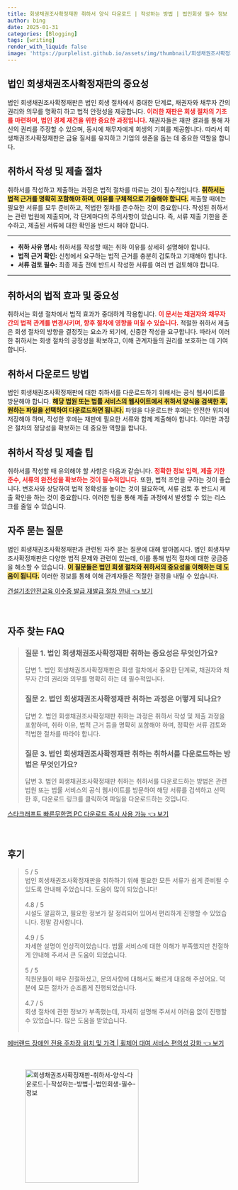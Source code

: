 ```yaml
---
title: 회생채권조사확정재판 취하서 양식 다운로드 | 작성하는 방법 | 법인회생 필수 정보
author: bing
date: 2025-01-31
categories: [Blogging]
tags: [writing]
render_with_liquid: false
image: 'https://purplelist.github.io/assets/img/thumbnail/회생채권조사확정재판-취하서-양식-다운로드-|-작성하는-방법-|-법인회생-필수-정보.webp'
---
```



<h2 id='법인 회생채권조사확정재판의 중요성'>법인 회생채권조사확정재판의 중요성</h2>

<p>법인 회생채권조사확정재판은 법인 회생 절차에서 중대한 단계로, 채권자와 채무자 간의 권리와 의무를 명확히 하고 법적 안정성을 제공합니다. <b><span style="color: #ee2323;">이러한 재판은 회생 절차의 기초를 마련하며, 법인 경제 재건을 위한 중요한 과정입니다.</span></b> 채권자들은 재판 결과를 통해 자신의 권리를 주장할 수 있으며, 동시에 채무자에게 회생의 기회를 제공합니다. 따라서 회생채권조사확정재판은 금융 질서를 유지하고 기업의 생존을 돕는 데 중요한 역할을 합니다.</p>

<h2 id='취하서 작성 및 제출 절차'>취하서 작성 및 제출 절차</h2>

<p>취하서를 작성하고 제출하는 과정은 법적 절차를 따르는 것이 필수적입니다. <b><span style="background-color: #ffe066;">취하서는 법적 근거를 명확히 포함해야 하며, 이유를 구체적으로 기술해야 합니다.</span></b> 제출할 때에는 필요한 서류를 모두 준비하고, 적법한 절차를 준수하는 것이 중요합니다. 작성된 취하서는 관련 법원에 제출되며, 각 단계마다의 주의사항이 있습니다. 즉, 서류 제출 기한을 준수하고, 제출된 서류에 대한 확인을 반드시 해야 합니다.</p>

<hr />

<ul>
    <li><b>취하 사유 명시:</b> 취하서를 작성할 때는 취하 이유를 상세히 설명해야 합니다.</li>
    <li><b>법적 근거 확인:</b> 신청에서 요구하는 법적 근거를 충분히 검토하고 기재해야 합니다.</li>
    <li><b>서류 검토 필수:</b> 최종 제출 전에 반드시 작성한 서류를 여러 번 검토해야 합니다.</li>
</ul>

<hr />

<h2 id='취하서의 법적 효과 및 중요성'>취하서의 법적 효과 및 중요성</h2>

<p>취하서는 회생 절차에서 법적 효과가 중대하게 작용합니다. <b><span style="color: #ee2323;">이 문서는 채권자와 채무자 간의 법적 관계를 변경시키며, 향후 절차에 영향을 미칠 수 있습니다.</span></b> 적절한 취하서 제출은 회생 절차의 방향을 결정짓는 요소가 되기에, 신중한 작성을 요구합니다. 따라서 이러한 취하서는 회생 절차의 공정성을 확보하고, 이해 관계자들의 권리를 보호하는 데 기여합니다.</p>

<h2 id='취하서 다운로드 방법'>취하서 다운로드 방법</h2>

<p>법인 회생채권조사확정재판에 대한 취하서를 다운로드하기 위해서는 공식 웹사이트를 방문해야 합니다. <b><span style="background-color: #ffe066;">해당 법원 또는 법률 서비스의 웹사이트에서 취하서 양식을 검색한 후, 원하는 파일을 선택하여 다운로드하면 됩니다.</span></b> 파일을 다운로드한 후에는 안전한 위치에 저장해야 하며, 작성한 후에는 재판에 필요한 서류와 함께 제출해야 합니다. 이러한 과정은 절차의 정당성을 확보하는 데 중요한 역할을 합니다.</p>

<h2 id='취하서 작성 및 제출 팁'>취하서 작성 및 제출 팁</h2>

<p>취하서를 작성할 때 유의해야 할 사항은 다음과 같습니다. <b><span style="color: #ee2323;">정확한 정보 입력, 제출 기한 준수, 서류의 완전성을 확보하는 것이 필수적입니다.</span></b> 또한, 법적 조언을 구하는 것이 좋습니다. 변호사와 상담하여 법적 정확성을 높이는 것이 필요하며, 서류 검토 후 반드시 제출 확인을 하는 것이 중요합니다. 이러한 팁을 통해 제출 과정에서 발생할 수 있는 리스크를 줄일 수 있습니다.</p>

<h2 id='자주 묻는 질문'>자주 묻는 질문</h2>

<p>법인 회생채권조사확정재판과 관련된 자주 묻는 질문에 대해 알아봅시다. 법인 회생차부조사확정재판은 다양한 법적 문제와 관련이 있는데, 이를 통해 법적 절차에 대한 궁금증을 해소할 수 있습니다. <b><span style="background-color: #ffe066;">이 질문들은 법인 회생 절차와 취하서의 중요성을 이해하는 데 도움이 됩니다.</span></b> 이러한 정보를 통해 이해 관계자들은 적절한 결정을 내릴 수 있습니다.</p>


<p><a class="click-button" title="건설기초안전교육 이수증 발급 재발급 절차 안내" href="https://purplelist.github.io/posts/%EA%B1%B4%EC%84%A4%EA%B8%B0%EC%B4%88%EC%95%88%EC%A0%84%EA%B5%90%EC%9C%A1-%EC%9D%B4%EC%88%98%EC%A6%9D-%EB%B0%9C%EA%B8%89-%EC%9E%AC%EB%B0%9C%EA%B8%89-%EC%A0%88%EC%B0%A8-%EC%95%88%EB%82%B4/" rel="dofollow">건설기초안전교육 이수증 발급 재발급 절차 안내 👈 보기</a></p><br>
<h2 id='자주_찾는_FAQ'>자주 찾는 FAQ</h2>
<div itemscope="" itemtype="https://schema.org/FAQPage"> 
<blockquote> 
<div itemscope="" itemprop="mainEntity" itemtype="https://schema.org/Question"> 
<h3 itemprop="name">질문 1. 법인 회생채권조사확정재판 취하는 중요성은 무엇인가요?</h3> 
<div itemscope="" itemprop="acceptedAnswer" itemtype="https://schema.org/Answer"> 
<span itemprop="text"> 
<p>답변 1. 법인 회생채권조사확정재판은 회생 절차에서 중요한 단계로, 채권자와 채무자 간의 권리와 의무를 명확히 하는 데 필수적입니다.</p> 
</span> 
</div> 
</div> 
<div itemscope="" itemprop="mainEntity" itemtype="https://schema.org/Question"> 
<h3 itemprop="name">질문 2. 법인 회생채권조사확정재판 취하는 과정은 어떻게 되나요?</h3> 
<div itemscope="" itemprop="acceptedAnswer" itemtype="https://schema.org/Answer"> 
<span itemprop="text"> 
<p>답변 2. 법인 회생채권조사확정재판 취하는 과정은 취하서 작성 및 제출 과정을 포함하며, 취하 이유, 법적 근거 등을 명확히 포함해야 하며, 정확한 서류 검토와 적법한 절차를 따라야 합니다.</p> 
</span> 
</div> 
</div> 
<div itemscope="" itemprop="mainEntity" itemtype="https://schema.org/Question"> 
<h3 itemprop="name">질문 3. 법인 회생채권조사확정재판 취하는 취하서를 다운로드하는 방법은 무엇인가요?</h3> 
<div itemscope="" itemprop="acceptedAnswer" itemtype="https://schema.org/Answer"> 
<span itemprop="text"> 
<p>답변 3. 법인 회생채권조사확정재판 취하는 취하서를 다운로드하는 방법은 관련 법원 또는 법률 서비스의 공식 웹사이트를 방문하여 해당 서류를 검색하고 선택한 후, 다운로드 링크를 클릭하여 파일을 다운로드하는 것입니다.</p> 
</span> 
</div> 
</div> 
</blockquote> 
</div>
<p><a class="click-button" title="스타크래프트 빠른무한맵 PC 다운로드 즉시 사용 가능" href="https://purplelist.github.io/posts/%EC%8A%A4%ED%83%80%ED%81%AC%EB%9E%98%ED%94%84%ED%8A%B8-%EB%B9%A0%EB%A5%B8%EB%AC%B4%ED%95%9C%EB%A7%B5-PC-%EB%8B%A4%EC%9A%B4%EB%A1%9C%EB%93%9C-%EC%A6%89%EC%8B%9C-%EC%82%AC%EC%9A%A9-%EA%B0%80%EB%8A%A5/" rel="dofollow">스타크래프트 빠른무한맵 PC 다운로드 즉시 사용 가능 👈 보기</a></p><br>
<h2 id='후기'>후기</h2>
<div itemscope itemtype="https://schema.org/Product">
  <blockquote>
  <div itemprop="review" itemscope itemtype="https://schema.org/Review">
      <div itemprop="reviewRating" itemscope itemtype="https://schema.org/Rating"> <span itemprop="ratingValue">5</span> / <span itemprop="bestRating">5</span> </div>
      <span itemprop="reviewBody">법인 회생채권조사확정재판을 취하하기 위해 필요한 모든 서류가 쉽게 준비될 수 있도록 안내해 주었습니다. 도움이 많이 되었습니다!</span>
  </div>
  <br>
  <div itemprop="review" itemscope itemtype="https://schema.org/Review">
      <div itemprop="reviewRating" itemscope itemtype="https://schema.org/Rating"> <span itemprop="ratingValue">4.8</span> / <span itemprop="bestRating">5</span> </div>
      <span itemprop="reviewBody">시설도 깔끔하고, 필요한 정보가 잘 정리되어 있어서 편리하게 진행할 수 있었습니다. 정말 감사합니다.</span>
  </div>
  <br>
  <div itemprop="review" itemscope itemtype="https://schema.org/Review">
      <div itemprop="reviewRating" itemscope itemtype="https://schema.org/Rating"> <span itemprop="ratingValue">4.9</span> / <span itemprop="bestRating">5</span> </div>
      <span itemprop="reviewBody">자세한 설명이 인상적이었습니다. 법률 서비스에 대한 이해가 부족했지만 친절하게 안내해 주셔서 큰 도움이 되었습니다.</span>
  </div>
  <br>
  <div itemprop="review" itemscope itemtype="https://schema.org/Review">
      <div itemprop="reviewRating" itemscope itemtype="https://schema.org/Rating"> <span itemprop="ratingValue">5</span> / <span itemprop="bestRating">5</span> </div>
      <span itemprop="reviewBody">직원분들이 매우 친절하셨고, 문의사항에 대해서도 빠르게 대응해 주셨어요. 덕분에 모든 절차가 순조롭게 진행되었습니다.</span>
  </div>
  <br>
  <div itemprop="review" itemscope itemtype="https://schema.org/Review">
      <div itemprop="reviewRating" itemscope itemtype="https://schema.org/Rating"> <span itemprop="ratingValue">4.7</span> / <span itemprop="bestRating">5</span> </div>
      <span itemprop="reviewBody">회생 절차에 관한 정보가 부족했는데, 자세히 설명해 주셔서 어려움 없이 진행할 수 있었습니다. 많은 도움을 받았습니다.</span>
  </div>
  <br>
  </blockquote>
</div>
<p><a class="click-button" title="에버랜드 장애인 전용 주차장 위치 및 가격 | 휠체어 대여 서비스 편의성 강화" href="https://purplelist.github.io/posts/%EC%97%90%EB%B2%84%EB%9E%9C%EB%93%9C-%EC%9E%A5%EC%95%A0%EC%9D%B8-%EC%A0%84%EC%9A%A9-%EC%A3%BC%EC%B0%A8%EC%9E%A5-%EC%9C%84%EC%B9%98-%EB%B0%8F-%EA%B0%80%EA%B2%A9-%ED%9C%A0%EC%B2%B4%EC%96%B4-%EB%8C%80%EC%97%AC-%EC%84%9C%EB%B9%84%EC%8A%A4-%ED%8E%B8%EC%9D%98%EC%84%B1-%EA%B0%95%ED%99%94/" rel="dofollow">에버랜드 장애인 전용 주차장 위치 및 가격 | 휠체어 대여 서비스 편의성 강화 👈 보기</a></p><br>
<figure class="image"><img src="https://purplelist.github.io/assets/img/thumbnail/회생채권조사확정재판-취하서-양식-다운로드-|-작성하는-방법-|-법인회생-필수-정보.webp" alt="회생채권조사확정재판-취하서-양식-다운로드-|-작성하는-방법-|-법인회생-필수-정보" width="256" height="256"></figure>